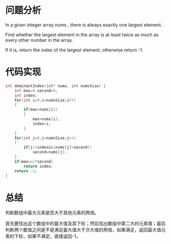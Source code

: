 # 问题分析

In a given integer array  nums , there is always exactly one largest element.

Find whether the largest element in the array is at least twice as much as every other number in the array.

If it is, return the  index  of the largest element, otherwise return -1.

# 代码实现

```c
int dominantIndex(int* nums, int numsSize) {
    int max=0,second=0;
    int index;
    for(int i=0;i<numsSize;i++)
    {
        if(max<nums[i])
        {
            max=nums[i];
            index=i;
        }           
    }
    for(int j=0;j<numsSize;j++)
    {
        if(j!=index&&(nums[j]>second))
            second=nums[j];
    }
    if(max>=2*second)
        return index;
    return -1;
}
```

# 总结

判断数组中最大元素是否大于其他元素的两倍。

首先要找出这个数组中的最大值及其下标；然后找出数组中第二大的元素值；最后判断两个数值之间是不是满足最大值大于次大值的两倍，如果满足，返回最大值元素的下标，如果不满足，直接返回-1。